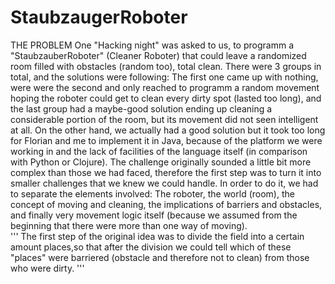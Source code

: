 # StaubzaugerRoboter

THE PROBLEM
One "Hacking night" was asked to us, to programm a "StaubzauberRoboter" (Cleaner Roboter) that could leave a randomized room filled with obstacles (random too), total clean. There were 3 groups in total, and the solutions were following: The first one came up with nothing, were were the second and only reached to programm a random movement hoping the roboter could get to clean every dirty spot (lasted too long), and the last group had a maybe-good solution ending up cleaning a considerable portion of the room, but its movement did not seen intelligent at all.
On the other hand, we actually had a good solution but it took too long for Florian and me to implement it in Java, because of the platform we were working in and the lack of facilities of the language itself (in comparison with Python or Clojure). The challenge originally sounded a little bit more complex than those we had faced, therefore the first step was to turn it into smaller challenges that we knew we could handle. In order to do it, we had to separate the elements involved: The roboter, the world (room), the concept of moving and cleaning, the implications of barriers and obstacles, and finally very movement logic itself (because we assumed from the beginning that there were more than one way of moving).  
'''
The first step of the original idea was to divide the field into a certain amount places,so that after the division we could tell which of these "places" were barriered (obstacle and therefore not to clean) from those who were dirty.
'''
